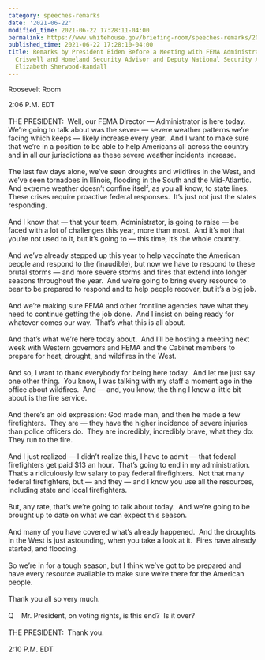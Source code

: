 ```yaml
---
category: speeches-remarks
date: '2021-06-22'
modified_time: 2021-06-22 17:28:11-04:00
permalink: https://www.whitehouse.gov/briefing-room/speeches-remarks/2021/06/22/remarks-by-president-biden-before-a-meeting-with-fema-administrator-deanne-criswell-and-homeland-security-advisor-and-deputy-national-security-advisor-dr-elizabeth-sherwood-randall/
published_time: 2021-06-22 17:28:10-04:00
title: Remarks by President Biden Before a Meeting with FEMA Administrator Deanne
  Criswell and Homeland Security Advisor and Deputy National Security Advisor Dr.
  Elizabeth Sherwood-Randall
---
```

 
Roosevelt Room

2:06 P.M. EDT  
   
THE PRESIDENT:  Well, our FEMA Director — Administrator is here today. 
We’re going to talk about was the sever- — severe weather patterns we’re
facing which keeps — likely increase every year.  And I want to make
sure that we’re in a position to be able to help Americans all across
the country and in all our jurisdictions as these severe weather
incidents increase.  
   
The last few days alone, we’ve seen droughts and wildfires in the West,
and we’ve seen tornadoes in Illinois, flooding in the South and the
Mid-Atlantic.  And extreme weather doesn’t confine itself, as you all
know, to state lines.  These crises require proactive federal
responses.  It’s just not just the states responding.   
   
And I know that — that your team, Administrator, is going to raise — be
faced with a lot of challenges this year, more than most.  And it’s not
that you’re not used to it, but it’s going to — this time, it’s the
whole country.  
   
And we’ve already stepped up this year to help vaccinate the American
people and respond to the (inaudible), but now we have to respond to
these brutal storms — and more severe storms and fires that extend into
longer seasons throughout the year.  And we’re going to bring every
resource to bear to be prepared to respond and to help people recover,
but it’s a big job.  
   
And we’re making sure FEMA and other frontline agencies have what they
need to continue getting the job done.  And I insist on being ready for
whatever comes our way.  That’s what this is all about.   
   
And that’s what we’re here today about.  And I’ll be hosting a meeting
next week with Western governors and FEMA and the Cabinet members to
prepare for heat, drought, and wildfires in the West.   
   
And so, I want to thank everybody for being here today.  And let me just
say one other thing.  You know, I was talking with my staff a moment ago
in the office about wildfires.  And — and, you know, the thing I know a
little bit about is the fire service.   
   
And there’s an old expression: God made man, and then he made a few
firefighters.  They are — they have the higher incidence of severe
injuries than police officers do.  They are incredibly, incredibly
brave, what they do: They run to the fire.   
   
And I just realized — I didn’t realize this, I have to admit — that
federal firefighters get paid $13 an hour.  That’s going to end in my
administration.  That’s a ridiculously low salary to pay federal
firefighters.  Not that many federal firefighters, but — and they — and
I know you use all the resources, including state and local
firefighters.   
   
But, any rate, that’s we’re going to talk about today.  And we’re going
to be brought up to date on what we can expect this season.   
   
And many of you have covered what’s already happened.  And the droughts
in the West is just astounding, when you take a look at it.  Fires have
already started, and flooding.   
   
So we’re in for a tough season, but I think we’ve got to be prepared and
have every resource available to make sure we’re there for the American
people.   
   
Thank you all so very much.  
   
Q    Mr. President, on voting rights, is this end?  Is it over?  
   
THE PRESIDENT:  Thank you.  
   
2:10 P.M. EDT
